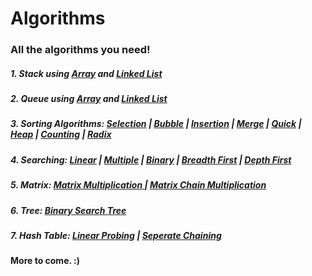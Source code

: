 # Algorithms

### All the algorithms you need!

##### 1. Stack using <url><a href="https://github.com/paramsingh96/Algorithms/blob/master/source/stackarray.c">Array</url></a> and <url><a href="https://github.com/paramsingh96/Algorithms/blob/master/source/stackll.c">Linked List</url></a>
##### 2. Queue using <url><a href="https://github.com/paramsingh96/Algorithms/blob/master/source/queuearray.c">Array</url></a> and <url><a href="https://github.com/paramsingh96/Algorithms/blob/master/source/queuell.c">Linked List</url></a>
##### 3. Sorting Algorithms: <url><a href="https://github.com/paramsingh96/Algorithms/blob/master/source/selection.c">Selection</a></url> | <url><a href="https://github.com/paramsingh96/Algorithms/blob/master/source/bubble.c">Bubble</a></url> | <url><a href="https://github.com/paramsingh96/Algorithms/blob/master/source/insertion.c">Insertion</a></url> | <url><a href="https://github.com/paramsingh96/Algorithms/blob/master/source/merge.c">Merge</a></url> | <url><a href="https://github.com/paramsingh96/Algorithms/blob/master/source/quick.c">Quick</a></url> | <url><a href="https://github.com/paramsingh96/Algorithms/blob/master/source/heap.c">Heap</a></url> | <url><a href="https://github.com/paramsingh96/Algorithms/blob/master/source/counting.c">Counting</a></url> | <url><a href="https://github.com/paramsingh96/Algorithms/blob/master/source/radix.c">Radix</a></url>
##### 4. Searching: <url><a href="https://github.com/paramsingh96/Algorithms/blob/master/source/lsearch.c">Linear</a></url> | <url><a href="https://github.com/paramsingh96/Algorithms/blob/master/source/msearch.c">Multiple</a></url> | <url><a href="https://github.com/paramsingh96/Algorithms/blob/master/source/bsearch.c">Binary</a></url> | <url><a href="https://github.com/paramsingh96/Algorithms/blob/master/source/bfs.c">Breadth First</a></url> | <url><a href="https://github.com/paramsingh96/Algorithms/blob/master/source/dfs.c">Depth First</a></url>
##### 5. Matrix: <url><a href="https://github.com/paramsingh96/Algorithms/blob/master/source/matmul.c">Matrix Multiplication </a></url> | <url><a href="https://github.com/paramsingh96/Algorithms/blob/master/source/matchain.c">Matrix Chain Multiplication </a></url>
##### 6. Tree: <url><a href="https://github.com/paramsingh96/Algorithms/blob/master/source/bst.c">Binary Search Tree</url></a>
##### 7. Hash Table: <url><a href="https://github.com/paramsingh96/Algorithms/blob/master/source/lprobing.c">Linear Probing</url></a> | <url><a href="https://github.com/paramsingh96/Algorithms/blob/master/source/schaining.c">Seperate Chaining</url></a>

#### More to come. :) 
